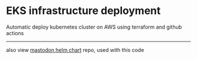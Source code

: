 # EKS infrastructure deployment

Automatic deploy kubernetes cluster on AWS using terraform and github actions

---
also view [mastodon helm chart](https://github.com/davit312/toot-deploy) repo, used with this code
